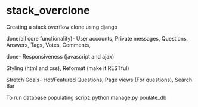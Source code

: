 # stack_overclone
Creating a stack overflow clone using django

done(all core functionality)-
  User accounts,
  Private messages,
  Questions,
  Answers,
  Tags,
  Votes,
  Comments,

done- Responsiveness (javascript and ajax)

  Styling (html and css),
  Reformat (make it RESTful)
  
Stretch Goals-
  Hot/Featured Questions,
  Page views (For questions),
  Search Bar

To run database populating script: python manage.py poulate_db

